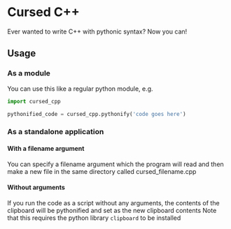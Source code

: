 # Cursed C++
Ever wanted to write C++ with pythonic syntax? Now you can!

## Usage

### As a module

You can use this like a regular python module, e.g.

```python
import cursed_cpp

pythonified_code = cursed_cpp.pythonify('code goes here')
```

### As a standalone application

#### With a filename argument
You can specify a filename argument which the program will read and then make a new file in the same directory called cursed_filename.cpp

#### Without arguments
If you run the code as a script without any arguments, the contents of the clipboard will be pythonified and set as the new clipboard contents
Note that this requires the python library `clipboard` to be installed
